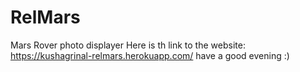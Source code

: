 # RelMars
Mars Rover photo displayer
Here is th link to the website: https://kushagrinal-relmars.herokuapp.com/
have a good evening :)
